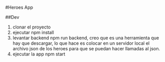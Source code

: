 #Heroes App

##Dev

1. clonar el proyecto
2. ejecutar npm install
3. levantar backend npm run backend, creo que es una herramienta que hay que descargar, lo que hace es colocar en un servidor local el archivo json de los heroes para que se puedan hacer llamadas al json.
4. ejecutar la app npm start
